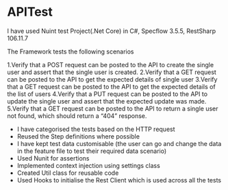 # APITest

I have used Nuint test Project(.Net Core) in C#, Specflow 3.5.5, RestSharp 106.11.7

The Framework tests the following scenarios

1.Verify that a POST request can be posted to the API to create the single user and assert that the single user is created.
2.Verify that a GET request can be posted to the API to get the expected details of single user
3.Verify that a GET request can be posted to the API to get the expected details of the list of users
4.Verify that a PUT request can be posted to the API to update the single user and assert that the expected update was made. 
5.Verify that a GET request can be posted to the API to return a single user not found, which should return a “404” response. 

* I have categorised the tests based on the HTTP request
* Reused the Step definitions where possible
* I have kept test data customisable (the user can go and change the data in the feature file to test their required data scenario)
* Used Nunit for assertions
* Implemented context injection using settings class
* Created Util class for reusable code
* Used Hooks to initialise the Rest Client which is used across all the tests
